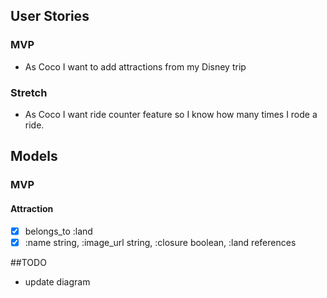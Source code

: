 ## User Stories

### MVP
- As Coco I want to add attractions from my Disney trip

### Stretch
- As Coco I want ride counter feature so I know how many times I rode a ride.


## Models

### MVP

#### Attraction
- [x] belongs_to :land
- [x] :name string, :image_url string, :closure boolean, :land references

##TODO
- update diagram
